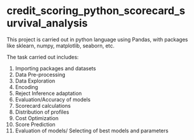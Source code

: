 # credit_scoring_python_scorecard_survival_analysis
This project is carried out in python language using Pandas, with packages like sklearn, numpy, matplotlib, seaborn, etc.

The task carried out includes:
1. Importing packages and datasets
2. Data Pre-processing
3. Data Exploration
4. Encoding
5. Reject Inference adaptation
6. Evaluation/Accuracy of models
7. Scorecard calculations
8. Distribution of profiles
9. Cost Optimization
10. Score Prediction
11. Evaluation of models/ Selecting of best models and parameters
